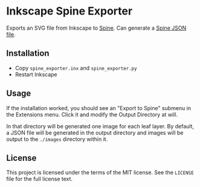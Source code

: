 # Inkscape Spine Exporter

Exports an SVG file from Inkscape to [Spine](https://esotericsoftware.com).
Can generate a [Spine JSON file](https://esotericsoftware.com/spine-json-format).


## Installation

* Copy `spine_exporter.inx` and `spine_exporter.py`
* Restart Inkscape

## Usage

If the installation worked, you should see an "Export to Spine" submenu in the
Extensions menu. Click it and modify the Output Directory at will.

In that directory will be generated one image for each leaf layer. By default,
a JSON file will be generated in the output directory and images will be output
to the `./images` directory within it.

## License

This project is licensed under the terms of the MIT license.
See the `LICENSE` file for the full license text.
